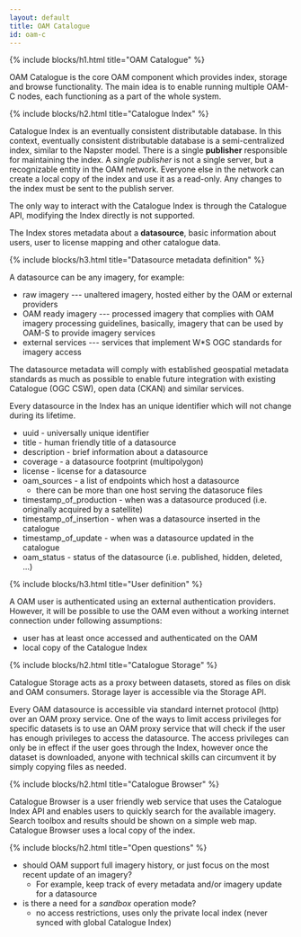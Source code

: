 ```yaml
---
layout: default
title: OAM Catalogue
id: oam-c
---
```


{% include blocks/h1.html title="OAM Catalogue" %}

OAM Catalogue is the core OAM component which provides index, storage and browse functionality. The main idea is to enable running multiple OAM-C nodes, each functioning as a part of the whole system.

{% include blocks/h2.html title="Catalogue Index" %}

Catalogue Index is an eventually consistent distributable database. In this context, eventually consistent distributable database is a semi-centralized index, similar to the Napster model. There is a single **publisher** responsible for maintaining the index. A *single publisher* is not a single server, but a recognizable entity in the OAM network. Everyone else in the network can create a local copy of the index and use it as a read-only. Any changes to the index must be sent to the publish server.

The only way to interact with the Catalogue Index is through the Catalogue API, modifying the Index directly is not supported.

The Index stores metadata about a **datasource**, basic information about users, user to license mapping and other catalogue data.

{% include blocks/h3.html title="Datasource metadata definition" %}

A datasource can be any imagery, for example:

* raw imagery --- unaltered imagery, hosted either by the OAM or external providers
* OAM ready imagery --- processed imagery that complies with OAM imagery processing guidelines, basically, imagery that can be used by OAM-S to provide imagery services
* external services --- services that implement W*S OGC standards for imagery access

The datasource metadata will comply with established geospatial metadata standards as much as possible to enable future integration with existing Catalogue (OGC CSW), open data (CKAN) and similar services.

Every datasource in the Index has an unique identifier which will not change during its lifetime.

* uuid - universally unique identifier
* title - human friendly title of a datasource
* description - brief information about a datasource
* coverage - a datasource footprint (multipolygon)
* license - license for a datasource
* oam_sources - a list of endpoints which host a datasource
  * there can be more than one host serving the datasoruce files
* timestamp_of_production - when was a datasource produced (i.e. originally acquired by a satellite)
* timestamp_of_insertion - when was a datasource inserted in the catalogue
* timestamp_of_update - when was a datasource updated in the catalogue
* oam_status - status of the datasource (i.e. published, hidden, deleted, ...)

{% include blocks/h3.html title="User definition" %}

A OAM user is authenticated using an external authentication providers. However, it will be possible to use the OAM even without a working internet connection under following assumptions:

* user has at least once accessed and authenticated on the OAM
* local copy of the Catalogue Index

{% include blocks/h2.html title="Catalogue Storage" %}

Catalogue Storage acts as a proxy between datasets, stored as files on disk and OAM consumers. Storage layer is accessible via the Storage API.

Every OAM datasource is accessible via standard internet protocol (http) over an OAM proxy service. One of the ways to limit access privileges for specific datasets is to use an OAM proxy service that will check if the user has enough privileges to access the datasource. The access privileges can only be in effect if the user goes through the Index, however once the dataset is downloaded, anyone with technical skills can circumvent it by simply copying files as needed.

{% include blocks/h2.html title="Catalogue Browser" %}

Catalogue Browser is a user friendly web service that uses the Catalogue Index API and enables users to quickly search for the available imagery. Search toolbox and results should be shown on a simple web map. Catalogue Browser uses a local copy of the index.

{% include blocks/h2.html title="Open questions" %}

* should OAM support full imagery history, or just focus on the most recent update of an imagery?
  * For example, keep track of every metadata and/or imagery update for a datasource
* is there a need for a *sandbox* operation mode?
  * no access restrictions, uses only the private local index (never synced with global Catalogue Index)
